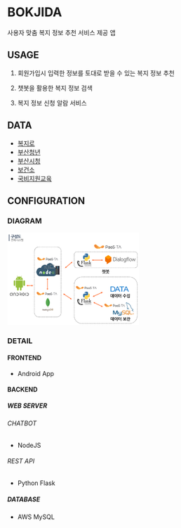 # BOKJIDA
사용자 맞춤 복지 정보 추천 서비스 제공 앱


## USAGE

1. 회원가입시 입력한 정보를 토대로 받을 수 있는 복지 정보 추천

2. 챗봇을 활용한 복지 정보 검색

3. 복지 정보 신청 알람 서비스

## DATA
* <a href="http://bokjiro.go.kr/nwel/bokjiroMain.do">복지로</a>
* <a href="https://www.busan.go.kr/young/index">부산청년</a>
* <a href="http://www.busan.go.kr/welfare/index">부산시청</a>
* <a href="https://www.dongnae.go.kr/health/index.dongnae">보건소</a>
* <a href="http://www.gukbi.com/">국비지원교육</a>

## CONFIGURATION

### DIAGRAM
<img src="./img/temp.jpg" width="300"></img>

### DETAIL
#### FRONTEND
* Android App

#### BACKEND

##### WEB SERVER

###### CHATBOT
* NodeJS

###### REST API
* Python Flask

##### DATABASE
* AWS MySQL
